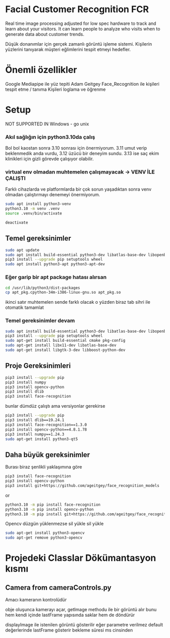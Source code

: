 # Facial Customer Recognition FCR

Real time image processing adjusted for low spec hardware to track and learn about your visitors. It can learn people to analyze who visits when to generate data about customer trends.


Düşük donanımlar için gerçek zamanlı görüntü işleme sistemi. Kişilerin yüzlerini tanıyarak müşteri eğlimlerini tespit etmeyi hedefler.

# Önemli özellikler
Google Mediapipe ile yüz tepiti
Adam Geitgey Face_Recognition ile kişileri tespit etme / tanıma 
Kişileri loglama  ve öğrenme




# Setup 
NOT SUPPORTED IN Windows -   go unix 

### Akıl sağlığın için python3.10da çalış
Bol bol kaostan sonra 3.10 sonrası için önermiyorum. 3.11 umut verip beklenmedik anda vurdu, 3.12 üzücü bir deneyim sundu. 3.13 ise saç ekim klinikleri için gizli görevde çalışıyor olabilir.

### virtual env olmadan muhtemelen çalışmayacak -> VENV İLE ÇALIŞTI 
Farklı cihazlarda ve platformlarda bir çok sorun yaşadıktan sonra venv olmadan çalıştırmayı denemeyi önermiyorum. 

``` bash 
sudo apt install python3-venv
python3.10 -m venv .venv
source .venv/bin/activate

deactivate
```


## Temel gereksinimler

``` bash 
sudo apt update
sudo apt install build-essential python3-dev libatlas-base-dev libopenblas-dev
pip3 install --upgrade pip setuptools wheel
sudo apt install python3-apt python3-apt-dev
```

### Eğer garip bir apt package hatası alırsan

``` bash 
cd /usr/lib/python3/dist-packages
cp apt_pkg.cpython-34m-i386-linux-gnu.so apt_pkg.so
```
ikinci satır muhtemelen sende farklı olacak o yüzden biraz tab sihri ile otomatik tamamlat




### Temel gereksinimler devam

```bash 
sudo apt install build-essential python3-dev libatlas-base-dev libopenblas-dev
pip3 install --upgrade pip setuptools wheel
sudo apt-get install build-essential cmake pkg-config
sudo apt-get install libx11-dev libatlas-base-dev
sudo apt-get install libgtk-3-dev libboost-python-dev
```


## Proje Gereksinimleri

```bash 
pip3 install --upgrade pip
pip3 install numpy
pip3 install opencv-python
pip3 install dlib
pip3 install face-recognition
```

bunlar dümdüz çalıştı ama versiyonlar gerekirse

```bash
pip3 install --upgrade pip
pip3 install dlib==19.24.1
pip3 install face-recognition==1.3.0
pip3 install opencv-python==4.8.1.78
pip3 install numpy==1.24.3
sudo apt-get install python3-qt5 
```


##  Daha büyük gereksinimler 

Burası biraz şenlikli yaklaşımına göre

```bash 
pip3 install face-recognition 
pip3 install opencv-python
pip3 install git+https://github.com/ageitgey/face_recognition_models
```
or 

```bash
python3.10 -m pip install face-recognition 
python3.10 -m pip install opencv-python 
python3.10 -m pip install git+https://github.com/ageitgey/face_recognition_models
```

Opencv düzgün yüklenmezse sil yükle sil yükle 
```bash
sudo apt-get install python3-opencv
sudo apt-get remove python3-opencv
```



# Projedeki Classlar Dökümantasyon kısmı 

## Camera from cameraControls.py

Amacı kameranın kontrolüdür

obje oluşunca kamerayı açar, 
getImage methodu ile bir  görüntü alır bunu hem kendi içinde lastFrame yapısında saklar hem de döndürür

displayImage ile istenilen görüntü gösterilir eğer parametre verilmez default değerlerinde lastFrame gösterir bekleme süresi ms cinsinden